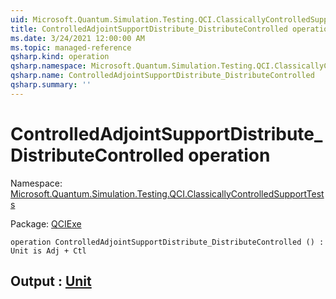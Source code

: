 ```yaml
---
uid: Microsoft.Quantum.Simulation.Testing.QCI.ClassicallyControlledSupportTests.ControlledAdjointSupportDistribute_DistributeControlled
title: ControlledAdjointSupportDistribute_DistributeControlled operation
ms.date: 3/24/2021 12:00:00 AM
ms.topic: managed-reference
qsharp.kind: operation
qsharp.namespace: Microsoft.Quantum.Simulation.Testing.QCI.ClassicallyControlledSupportTests
qsharp.name: ControlledAdjointSupportDistribute_DistributeControlled
qsharp.summary: ''
---
```


# ControlledAdjointSupportDistribute_DistributeControlled operation

Namespace: [Microsoft.Quantum.Simulation.Testing.QCI.ClassicallyControlledSupportTests](xref:Microsoft.Quantum.Simulation.Testing.QCI.ClassicallyControlledSupportTests)

Package: [QCIExe](https://nuget.org/packages/QCIExe)




```qsharp
operation ControlledAdjointSupportDistribute_DistributeControlled () : Unit is Adj + Ctl
```


## Output : [Unit](xref:microsoft.quantum.lang-ref.unit)

